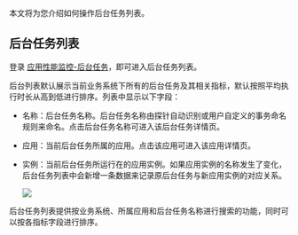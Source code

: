 本文将为您介绍如何操作后台任务列表。

## 后台任务列表

登录 [应用性能监控-后台任务](https://console.cloud.tencent.com/monitor/tapm/backstagetask/list)，即可进入后台任务列表。

后台列表默认展示当前业务系统下所有的后台任务及其相关指标，默认按照平均执行时长从高到低进行排序。列表中显示以下字段：

-   名称：后台任务名称。后台任务名称由探针自动识别或用户自定义的事务命名规则来命名。点击后台任务名称可进入该后台任务详情页。

-   应用：当前后台任务所属的应用。点击该应用可进入该应用详情页。

- 实例：当前后台任务所运行在的应用实例。如果应用实例的名称发生了变化，后台任务列表中会新增一条数据来记录原后台任务与新应用实例的对应关系。

  ![](https://main.qcloudimg.com/raw/f5033cbb234f521edbbc2b9b94196e76.png)


后台任务列表提供按业务系统、所属应用和后台任务名称进行搜索的功能，同时可以按各指标字段进行排序。


